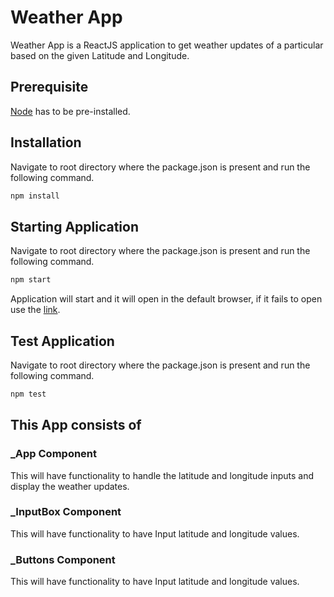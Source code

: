 # Weather App

Weather App is a ReactJS application to get weather updates of a particular based on the given Latitude and Longitude.

## Prerequisite

[Node](https://nodejs.org/en/) has to be pre-installed.

## Installation

Navigate to root directory where the package.json is present and run the following command.

```bash
npm install
```

## Starting Application

Navigate to root directory where the package.json is present and run the following command.

```bash
npm start
```
Application will start and it will open in the default browser, if it fails to open use the [link](http://localhost:3000/).

## Test Application

Navigate to root directory where the package.json is present and run the following command.

```bash
npm test
```

## This App consists of 

### _App Component
   This will have functionality to handle the latitude and longitude inputs and display the weather updates.

### _InputBox Component
   This will have functionality to have Input latitude and longitude values.
   
### _Buttons Component
   This will have functionality to have Input latitude and longitude values.